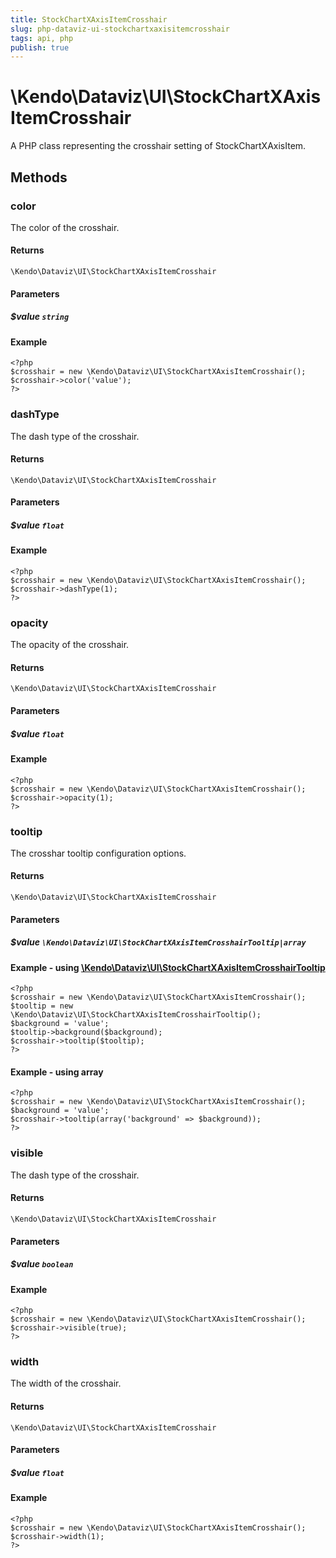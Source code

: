 ```yaml
---
title: StockChartXAxisItemCrosshair
slug: php-dataviz-ui-stockchartxaxisitemcrosshair
tags: api, php
publish: true
---
```


# \Kendo\Dataviz\UI\StockChartXAxisItemCrosshair

A PHP class representing the crosshair setting of StockChartXAxisItem.


## Methods

### color
The color of the crosshair.

#### Returns
`\Kendo\Dataviz\UI\StockChartXAxisItemCrosshair`

#### Parameters

##### $value `string`



#### Example 
    <?php
    $crosshair = new \Kendo\Dataviz\UI\StockChartXAxisItemCrosshair();
    $crosshair->color('value');
    ?>

### dashType
The dash type of the crosshair.

#### Returns
`\Kendo\Dataviz\UI\StockChartXAxisItemCrosshair`

#### Parameters

##### $value `float`



#### Example 
    <?php
    $crosshair = new \Kendo\Dataviz\UI\StockChartXAxisItemCrosshair();
    $crosshair->dashType(1);
    ?>

### opacity
The opacity of the crosshair.

#### Returns
`\Kendo\Dataviz\UI\StockChartXAxisItemCrosshair`

#### Parameters

##### $value `float`



#### Example 
    <?php
    $crosshair = new \Kendo\Dataviz\UI\StockChartXAxisItemCrosshair();
    $crosshair->opacity(1);
    ?>

### tooltip

The crosshar tooltip configuration options.

#### Returns
`\Kendo\Dataviz\UI\StockChartXAxisItemCrosshair`

#### Parameters

##### $value `\Kendo\Dataviz\UI\StockChartXAxisItemCrosshairTooltip|array`


#### Example - using [\Kendo\Dataviz\UI\StockChartXAxisItemCrosshairTooltip](/api/wrappers/php/Kendo/Dataviz/UI/StockChartXAxisItemCrosshairTooltip)
    <?php
    $crosshair = new \Kendo\Dataviz\UI\StockChartXAxisItemCrosshair();
    $tooltip = new \Kendo\Dataviz\UI\StockChartXAxisItemCrosshairTooltip();
    $background = 'value';
    $tooltip->background($background);
    $crosshair->tooltip($tooltip);
    ?>

#### Example - using array

    <?php
    $crosshair = new \Kendo\Dataviz\UI\StockChartXAxisItemCrosshair();
    $background = 'value';
    $crosshair->tooltip(array('background' => $background));
    ?>

### visible
The dash type of the crosshair.

#### Returns
`\Kendo\Dataviz\UI\StockChartXAxisItemCrosshair`

#### Parameters

##### $value `boolean`



#### Example 
    <?php
    $crosshair = new \Kendo\Dataviz\UI\StockChartXAxisItemCrosshair();
    $crosshair->visible(true);
    ?>

### width
The width of the crosshair.

#### Returns
`\Kendo\Dataviz\UI\StockChartXAxisItemCrosshair`

#### Parameters

##### $value `float`



#### Example 
    <?php
    $crosshair = new \Kendo\Dataviz\UI\StockChartXAxisItemCrosshair();
    $crosshair->width(1);
    ?>

 
